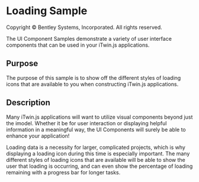 # Loading Sample

Copyright © Bentley Systems, Incorporated. All rights reserved.

The UI Component Samples demonstrate a variety of user interface components that can be used in your iTwin.js applications.

## Purpose

The purpose of this sample is to show off the different styles of loading icons that are available to you when constructing iTwin.js applications.

## Description

Many iTwin.js applications will want to utilize visual components beyond just the imodel. Whether it be for user interaction or displaying helpful information in a meaningful way, the UI Components will surely be able to enhance your application!

Loading data is a necessity for larger, complicated projects, which is why displaying a loading icon during this time is especially important. The many different styles of loading icons that are available will be able to show the user that loading is occurring, and can even show the percentage of loading remaining with a progress bar for longer tasks.
